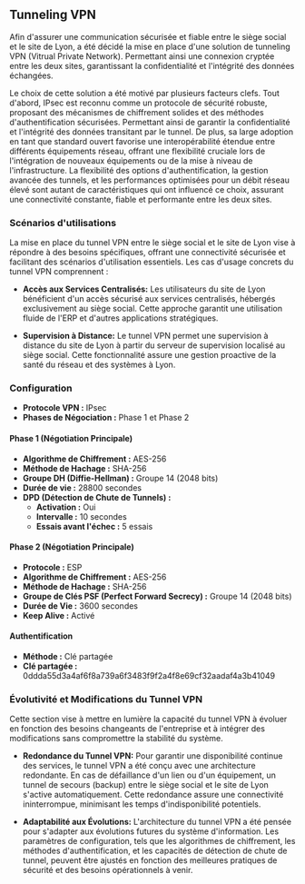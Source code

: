 ## Tunneling VPN
Afin d'assurer une communication sécurisée et fiable entre le siège social et le site de Lyon, a été décidé la mise en place d'une solution de tunneling VPN (Vitrual Private Network). Permettant ainsi une connexion cryptée entre les deux sites, garantissant la confidentialité et l'intégrité des données échangées.

Le choix de cette solution a été motivé par plusieurs facteurs clefs. Tout d'abord, IPsec est reconnu comme un protocole de sécurité robuste, proposant des mécanismes de chiffrement solides et des méthodes d'authentification sécurisées. Permettant ainsi de garantir la confidentialité et l'intégrité des données transitant par le tunnel. De plus, sa large adoption en tant que standard ouvert favorise une interopérabilité étendue entre différents équipements réseau, offrant une flexibilité cruciale lors de l'intégration de nouveaux équipements ou de la mise à niveau de l'infrastructure. La flexibilité des options d'authentification, la gestion avancée des tunnels, et les performances optimisées pour un débit réseau élevé sont autant de caractéristiques qui ont influencé ce choix, assurant une connectivité constante, fiable et performante entre les deux sites.

### Scénarios d'utilisations
La mise en place du tunnel VPN entre le siège social et le site de Lyon vise à répondre à des besoins spécifiques, offrant une connectivité sécurisée et facilitant des scénarios d'utilisation essentiels. Les cas d'usage concrets du tunnel VPN comprennent :

- **Accès aux Services Centralisés:** Les utilisateurs du site de Lyon bénéficient d'un accès sécurisé aux services centralisés, hébergés exclusivement au siège social. Cette approche garantit une utilisation fluide de l'ERP et d'autres applications stratégiques.

- **Supervision à Distance:** Le tunnel VPN permet une supervision à distance du site de Lyon à partir du serveur de supervision localisé au siège social. Cette fonctionnalité assure une gestion proactive de la santé du réseau et des systèmes à Lyon.


### Configuration
- **Protocole VPN :** IPsec
- **Phases de Négociation :** Phase 1 et Phase 2

#### Phase 1 (Négotiation Principale)
- **Algorithme de Chiffrement :** AES-256
- **Méthode de Hachage :** SHA-256
- **Groupe DH (Diffie-Hellman) :** Groupe 14 (2048 bits)
- **Durée de vie :** 28800 secondes
- **DPD (Détection de Chute de Tunnels) :**
    - **Activation :** Oui
    - **Intervalle :** 10 secondes
    - **Essais avant l'échec :** 5 essais


#### Phase 2 (Négotiation Principale)
- **Protocole :** ESP 
- **Algorithme de Chiffrement :** AES-256
- **Méthode de Hachage :** SHA-256
- **Groupe de Clés PSF (Perfect Forward Secrecy) :** Groupe 14 (2048 bits)
- **Durée de Vie :** 3600 secondes
- **Keep Alive :** Activé


#### Authentification
- **Méthode :** Clé partagée
- **Clé partagée :** 0ddda55d3a4af6f8a739a6f3483f9f2a4f8e69cf32aadaf4a3b41049

### Évolutivité et Modifications du Tunnel VPN
Cette section vise à mettre en lumière la capacité du tunnel VPN à évoluer en fonction des besoins changeants de l'entreprise et à intégrer des modifications sans compromettre la stabilité du système.

- **Redondance du Tunnel VPN:** Pour garantir une disponibilité continue des services, le tunnel VPN a été conçu avec une architecture redondante. En cas de défaillance d'un lien ou d'un équipement, un tunnel de secours (backup) entre le siège social et le site de Lyon s'active automatiquement. Cette redondance assure une connectivité ininterrompue, minimisant les temps d'indisponibilité potentiels.

- **Adaptabilité aux Évolutions:** L'architecture du tunnel VPN a été pensée pour s'adapter aux évolutions futures du système d'information. Les paramètres de configuration, tels que les algorithmes de chiffrement, les méthodes d'authentification, et les capacités de détection de chute de tunnel, peuvent être ajustés en fonction des meilleures pratiques de sécurité et des besoins opérationnels à venir.
